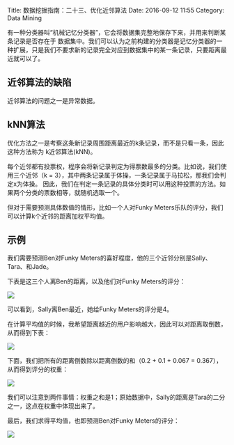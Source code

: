Title: 数据挖掘指南：二十三、优化近邻算法
Date: 2016-09-12 11:55
Category: Data Mining

有一种分类器叫“机械记忆分类器”，它会将数据集完整地保存下来，并用来判断某条记录是否存在于
数据集中。我们可以认为之前构建的分类器是记忆分类器的一种扩展，只是我们不要求新的记录完全对应到数据集中的某一条记录，只要距离最近就可以了。

## 近邻算法的缺陷

近邻算法的问题之一是异常数据。

## kNN算法

优化方法之一是考察这条新记录周围距离最近的k条记录，而不是只看一条，因此这种方法称为
k近邻算法(kNN)。

每个近邻都有投票权，程序会将新记录判定为得票数最多的分类。比如说，我们使用三个近邻（k = 3），其中两条记录属于体操，一条记录属于马拉松，那我们会判定x为体操。
因此，我们在判定一条记录的具体分类时可以用这种投票的方法。如果两个分类的票数相等，就随机选取一个。

但对于需要预测具体数值的情形，比如一个人对Funky Meters乐队的评分，我们可以计算k个近邻的距离加权平均值。

## 示例

我们需要预测Ben对Funky Meters的喜好程度，他的三个近邻分别是Sally、Tara、和Jade。

下表是这三个人离Ben的距离，以及他们对Funky Meters的评分：

![](http://i1.piimg.com/1949/272dfab63e985599.png)

可以看到，Sally离Ben最近，她给Funky Meters的评分是4。

在计算平均值的时候，我希望距离越近的用户影响越大，因此可以对距离取倒数，从而得到下表：

![](http://i1.piimg.com/1949/a22612161c60b8ea.png)

下面，我们把所有的距离倒数除以距离倒数的和（0.2 + 0.1 + 0.067 = 0.367），从而得到评分的权重：

![](http://i1.piimg.com/1949/ff0268e86edbdfd5.png)

我们可以注意到两件事情：权重之和是1；原始数据中，Sally的距离是Tara的二分之一，这点在权重中体现出来了。

最后，我们求得平均值，也即预测Ben对Funky Meters的评分：

![](http://i4.buimg.com/1949/c36d6ef726e38b5f.png)






